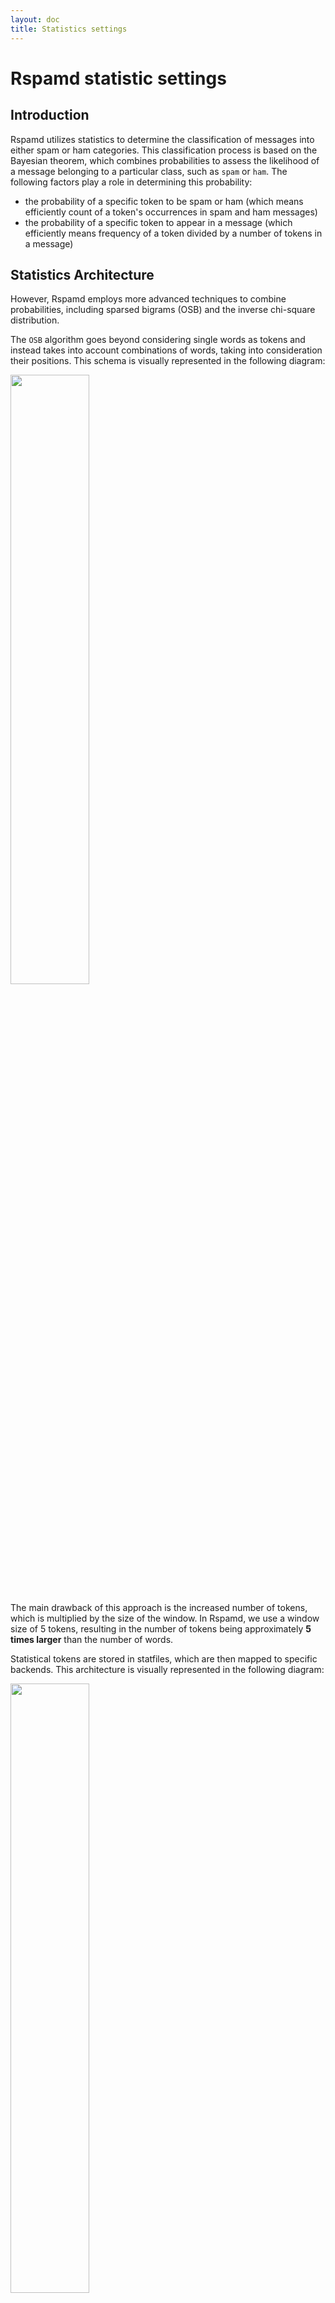 ```yaml
---
layout: doc
title: Statistics settings
---
```

# Rspamd statistic settings

## Introduction

Rspamd utilizes statistics to determine the classification of messages into either spam or ham categories. This classification process is based on the Bayesian theorem, which combines probabilities to assess the likelihood of a message belonging to a particular class, such as `spam` or `ham`. The following factors play a role in determining this probability:

- the probability of a specific token to be spam or ham (which means efficiently count of a token's occurrences in spam and ham messages)
- the probability of a specific token to appear in a message (which efficiently means frequency of a token divided by a number of tokens in a message)

## Statistics Architecture

However, Rspamd employs more advanced techniques to combine probabilities, including sparsed bigrams (OSB) and the inverse chi-square distribution.

The `OSB` algorithm goes beyond considering single words as tokens and instead takes into account combinations of words, taking into consideration their positions. This schema is visually represented in the following diagram:

<img class="img-fluid" width="50%" src="{{ site.baseurl }}/img/rspamd-schemes.004.png">

The main drawback of this approach is the increased number of tokens, which is multiplied by the size of the window. In Rspamd, we use a window size of 5 tokens, resulting in the number of tokens being approximately **5 times larger** than the number of words.

Statistical tokens are stored in statfiles, which are then mapped to specific backends. This architecture is visually represented in the following diagram:

<img class="img-fluid" width="50%" src="{{ site.baseurl }}/img/rspamd-schemes.005.png">

## Statistics Configuration

Starting from Rspamd 2.0, we recommend using `redis` as the backend and `osb` as the tokenizer, which are set as the default settings.

The default configuration settings can be found in the `$CONFDIR/statistic.conf` file.

~~~hcl
classifier "bayes" {
  tokenizer {
    name = "osb";
  }
  cache {
  }
  new_schema = true; # Always use new schema
  store_tokens = false; # Redefine if storing of tokens is desired
  signatures = false; # Store learn signatures
  #per_user = true; # Enable per user classifier
  min_tokens = 11;
  backend = "redis";
  min_learns = 200;

  statfile {
    symbol = "BAYES_HAM";
    spam = false;
  }
  statfile {
    symbol = "BAYES_SPAM";
    spam = true;
  }
  learn_condition = 'return require("lua_bayes_learn").can_learn';

  # Autolearn sample
  # autolearn {
  #  spam_threshold = 6.0; # When to learn spam (score >= threshold)
  #  ham_threshold = -0.5; # When to learn ham (score <= threshold)
  #  check_balance = true; # Check spam and ham balance
  #  min_balance = 0.9; # Keep diff for spam/ham learns for at least this value
  #}

  .include(try=true; priority=1) "$LOCAL_CONFDIR/local.d/classifier-bayes.conf"
  .include(try=true; priority=10) "$LOCAL_CONFDIR/override.d/classifier-bayes.conf"
}

.include(try=true; priority=1) "$LOCAL_CONFDIR/local.d/statistic.conf"
.include(try=true; priority=10) "$LOCAL_CONFDIR/override.d/statistic.conf"
~~~

You are also recommended to use [`bayes_expiry` module]({{ site.baseurl }}/doc/modules/bayes_expiry.html) to maintain your statistics database.

Please note that `classifier-bayes.conf` is include config of `statistic.conf` which created for user's simplicity.

For most of setups where there is only one classifier is used - `classifier-bayes.conf` is suffient and `statistic.conf` should be leaved unmodified.

If you need describe multiply different classifiers - then you need create `local.d/statistic.conf`, that should describe classifier sections with all details from default config, as there will be no fallback. Common usecase for such case is when first classifier is `per_user` and second is not.

### Per-user statistics

To enable per-user statistics, you can add the `per_user = true` property to the configuration of the classifier. However, it is *important* to ensure that Rspamd is called at the final delivery stage (e.g., LDA mode) to avoid issues with multi-recipient messages. When dealing with multi-recipient messages, Rspamd will use the first recipient for user-based statistics. 

It's worth noting that Rspamd prioritizes SMTP recipients over MIME ones and gives preference to the special LDA header called `Delivered-To`, which can be appended using the `-d` option for `rspamc`. This allows for more accurate per-user statistics in your configuration.

#### Sharding

Starting from version 3.9, per-user statistics can be sharded over different Redis servers with the utilization of the [hash algorithm]({{ site.baseurl }}/doc/configuration/upstream.html#hash-algorithm).

Example of using two stand-alone masters without read replicas:
~~~hcl
  servers = "hash:bayes-peruser-0-master,bayes-peruser-1-master";
~~~

Example of using a two master-replicas setup:
~~~hcl
  write_servers = "hash:bayes-peruser-0-master,bayes-peruser-1-master";
  read_servers = "hash:bayes-peruser-0-replica,bayes-peruser-1-replica";
~~~

Important notes:
1. You can't use more than one replica per master in a sharded setup; this will result in misaligned read-write hash slots assignment.
2. In the controller, you will see incorrect `Bayesian statistics` for the count of learns and users.

### Classifier and headers

The classifier in Rspamd learns headers that are specifically defined in the `classify_headers` section of the `options.inc `file. Therefore, there is no need to remove any additional headers (e.g., X-Spam) before the learning process, as these headers will not be utilized for classification purposes. Rspamd also takes into account the `Subject` header, which is tokenized according to the aforementioned rules. Additionally, Rspamd considers various meta-tokens, such as message size or the number of attachments, which are extracted from the messages for further analysis.

## Redis statistics

Supported parameters for the Redis backend are:

- `tokenizer`: leave it as shown for now. Currently, only OSB is supported
- `new_schema`: must be set to `true`
- `backend`: set it to Redis
- `servers`: IP or hostname with a port for the Redis server. Use an IP for the loopback interface, if you have defined localhost in /etc/hosts for IPv4 and IPv6, or your Redis server will not be found!
- `write_servers` (optional): If needed, define dedicated servers for learning
- `password` (optional): Password for the Redis server
- `db` (optional): Database to use (though it is recommended to use dedicated Redis instances and not databases in Redis)
- `min_tokens`: minimum number of words required for statistics processing
- `min_learns` (optional): minimum learn to count for **both** spam and ham classes to perform classification
- `learn_condition`: Lua function that verifies that learning is needed. Default function **must** be set if you not wrote your own, omniting `learn_condition` from `statistic.conf` will lead to loosing protection from overlearning
- `autolearn` (optional): for more details see Autolearning section
- `per_user` (optional): enable perusers statistics. See above
- `statfile`: Define keys for spam and ham mails
- `cache_prefix` (optional): prefix used to create keys where to store hashes of already learned ids, defaults to `"learned_ids"`
- `cache_max_elt` (optional): amount of elements to store in one `learned_ids` key
- `cache_max_keys` (optional): amount of `learned_ids` keys to store
- `cache_elt_len` (optional): lenth of hash to store in one element of `learned_ids`

## Autolearning

Starting from version 1.1, Rspamd introduces autolearning functionality for statfiles. Autolearning occurs after all rules, including statistics, have been processed. However, it only applies if the same symbol has not already been added. For example, if `BAYES_SPAM` is already present in the checking results, the message will not be learned as spam.

There are three options available for specifying autolearning:

* `autolearn = true`: autolearning is performing as spam if a message has `reject` action and as ham if a message has **negative** score
* `autolearn = [-5, 5]`: autolearn as ham if the score is less than `-5` and as spam if the score is more than `5`
* `autolearn = "return function(task) ... end"`: use the following Lua function to detect if autolearn is needed (function should return 'ham' if learn as ham is needed and string 'spam' if learn as spam is needed, if no learning is needed then a function can return anything including `nil`)

Redis backend is highly recommended for autolearning purposes due to its ability to handle high concurrency levels when multiple writers are synchronized properly. Using Redis as the backend ensures efficient and reliable autolearning functionality.

